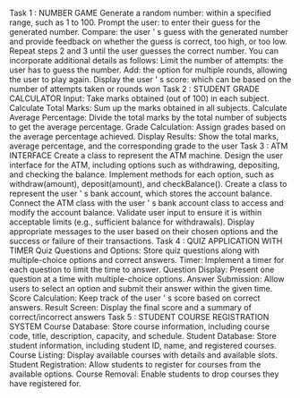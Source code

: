 Task 1 : NUMBER GAME
Generate a random number: within a specified range, such as 1 to 100.
Prompt the user: to enter their guess for the generated number.
Compare: the user
'
s guess with the generated number and provide feedback on whether
the guess is correct, too high, or too low.
Repeat steps 2 and 3 until the user guesses the correct number.
You can incorporate additional details as follows:
Limit the number of attempts: the user has to guess the number.
Add: the option for multiple rounds, allowing the user to play again.
Display the user
'
s score: which can be based on the number of attempts taken or
rounds won
Task 2 : STUDENT GRADE CALCULATOR
Input: Take marks obtained (out of 100) in each subject.
Calculate Total Marks: Sum up the marks obtained in all subjects.
Calculate Average Percentage: Divide the total marks by the total number of subjects to
get the
average percentage.
Grade Calculation: Assign grades based on the average percentage achieved.
Display Results: Show the total marks, average percentage, and the corresponding grade
to the user
Task 3 : ATM INTERFACE
Create a class to represent the ATM machine.
Design the user interface for the ATM, including options such as withdrawing, depositing,
and checking the balance.
Implement methods for each option, such as withdraw(amount), deposit(amount), and
checkBalance().
Create a class to represent the user
'
s bank account, which stores the account balance.
Connect the ATM class with the user
'
s bank account class to access and modify the
account balance.
Validate user input to ensure it is within acceptable limits (e.g., sufficient balance for
withdrawals).
Display appropriate messages to the user based on their chosen options and the success
or failure of their transactions.
Task 4 : QUIZ APPLICATION WITH TIMER
Quiz Questions and Options: Store quiz questions along with multiple-choice options and
correct answers.
Timer: Implement a timer for each question to limit the time to answer.
Question Display: Present one question at a time with multiple-choice options.
Answer Submission: Allow users to select an option and submit their answer within the
given time.
Score Calculation: Keep track of the user
'
s score based on correct answers.
Result Screen: Display the final score and a summary of correct/incorrect answers
Task 5 : STUDENT COURSE REGISTRATION SYSTEM
Course Database: Store course information, including course code, title, description, capacity,
and schedule.
Student Database: Store student information, including student ID, name, and registered
courses.
Course Listing: Display available courses with details and available slots.
Student Registration: Allow students to register for courses from the available options.
Course Removal: Enable students to drop courses they have registered for.
